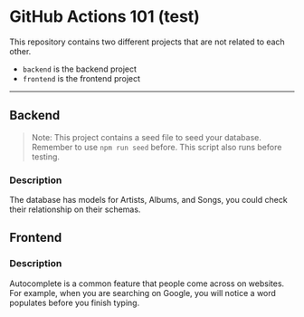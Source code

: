 # GitHub Actions 101 (test)

This repository contains two different projects that are not related to each other.

- `backend` is the backend project
- `frontend` is the frontend project

<hr />

## Backend

> Note: This project contains a seed file to seed your database. Remember to use `npm run seed` before. This script also runs before testing.

### Description

The database has models for Artists, Albums, and Songs, you could check their relationship on their schemas.

## Frontend

### Description

Autocomplete is a common feature that people come across on websites. For example, when you are searching on Google, you will notice a word populates before you finish typing.
